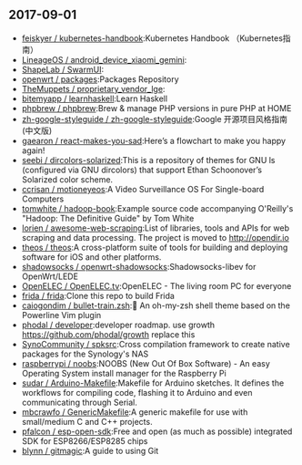 ## 2017-09-01

* [feiskyer / kubernetes-handbook](https://github.com/feiskyer/kubernetes-handbook):Kubernetes Handbook （Kubernetes指南）
* [LineageOS / android_device_xiaomi_gemini](https://github.com/LineageOS/android_device_xiaomi_gemini):
* [ShapeLab / SwarmUI](https://github.com/ShapeLab/SwarmUI):
* [openwrt / packages](https://github.com/openwrt/packages):Packages Repository
* [TheMuppets / proprietary_vendor_lge](https://github.com/TheMuppets/proprietary_vendor_lge):
* [bitemyapp / learnhaskell](https://github.com/bitemyapp/learnhaskell):Learn Haskell
* [phpbrew / phpbrew](https://github.com/phpbrew/phpbrew):Brew & manage PHP versions in pure PHP at HOME
* [zh-google-styleguide / zh-google-styleguide](https://github.com/zh-google-styleguide/zh-google-styleguide):Google 开源项目风格指南 (中文版)
* [gaearon / react-makes-you-sad](https://github.com/gaearon/react-makes-you-sad):Here’s a flowchart to make you happy again!
* [seebi / dircolors-solarized](https://github.com/seebi/dircolors-solarized):This is a repository of themes for GNU ls (configured via GNU dircolors) that support Ethan Schoonover’s Solarized color scheme.
* [ccrisan / motioneyeos](https://github.com/ccrisan/motioneyeos):A Video Surveillance OS For Single-board Computers
* [tomwhite / hadoop-book](https://github.com/tomwhite/hadoop-book):Example source code accompanying O'Reilly's "Hadoop: The Definitive Guide" by Tom White
* [lorien / awesome-web-scraping](https://github.com/lorien/awesome-web-scraping):List of libraries, tools and APIs for web scraping and data processing. The project is moved to http://opendir.io
* [theos / theos](https://github.com/theos/theos):A cross-platform suite of tools for building and deploying software for iOS and other platforms.
* [shadowsocks / openwrt-shadowsocks](https://github.com/shadowsocks/openwrt-shadowsocks):Shadowsocks-libev for OpenWrt/LEDE
* [OpenELEC / OpenELEC.tv](https://github.com/OpenELEC/OpenELEC.tv):OpenELEC - The living room PC for everyone
* [frida / frida](https://github.com/frida/frida):Clone this repo to build Frida
* [caiogondim / bullet-train.zsh](https://github.com/caiogondim/bullet-train.zsh):🚄 An oh-my-zsh shell theme based on the Powerline Vim plugin
* [phodal / developer](https://github.com/phodal/developer):developer roadmap. use growth https://github.com/phodal/growth replace this
* [SynoCommunity / spksrc](https://github.com/SynoCommunity/spksrc):Cross compilation framework to create native packages for the Synology's NAS
* [raspberrypi / noobs](https://github.com/raspberrypi/noobs):NOOBS (New Out Of Box Software) - An easy Operating System install manager for the Raspberry Pi
* [sudar / Arduino-Makefile](https://github.com/sudar/Arduino-Makefile):Makefile for Arduino sketches. It defines the workflows for compiling code, flashing it to Arduino and even communicating through Serial.
* [mbcrawfo / GenericMakefile](https://github.com/mbcrawfo/GenericMakefile):A generic makefile for use with small/medium C and C++ projects.
* [pfalcon / esp-open-sdk](https://github.com/pfalcon/esp-open-sdk):Free and open (as much as possible) integrated SDK for ESP8266/ESP8285 chips
* [blynn / gitmagic](https://github.com/blynn/gitmagic):A guide to using Git
